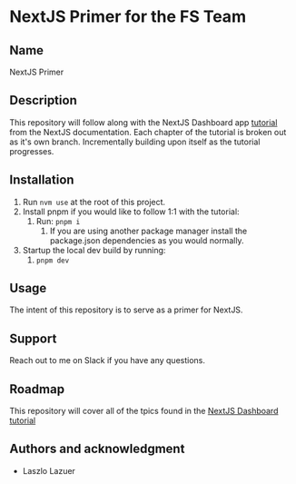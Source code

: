 # NextJS Primer for the FS Team

## Name
NextJS Primer

## Description
This repository will follow along with the NextJS Dashboard app [tutorial](https://nextjs.org/learn/dashboard-app) from the NextJS documentation. Each chapter of the tutorial is broken out as it's own branch. Incrementally building upon itself as the tutorial progresses.

## Installation
1. Run `nvm use` at the root of this project.
2. Install pnpm if you would like to follow 1:1 with the tutorial:
   1. Run: `pnpm i`
      1. If you are using another package manager install the package.json dependencies as you would normally.
3. Startup the local dev build by running:
   1. `pnpm dev`

## Usage
The intent of this repository is to serve as a primer for NextJS.

## Support
Reach out to me on Slack if you have any questions.

## Roadmap
This repository will cover all of the tpics found in the [NextJS Dashboard tutorial](https://nextjs.org/learn/dashboard-app/css-styling)

## Authors and acknowledgment
- Laszlo Lazuer
